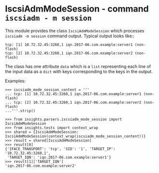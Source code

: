 IscsiAdmModeSession - command ``iscsiadm - m session``
======================================================

This module provides the class ``IscsiAdmModeSession`` which processes
``iscsiadm -m session`` command output.  Typical output looks like::

    tcp: [1] 10.72.32.45:3260,1 iqn.2017-06.com.example:server1 (non-flash)
    tcp: [2] 10.72.32.45:3260,1 iqn.2017-06.com.example:server2 (non-flash)

The class has one attribute ``data`` which is a ``list`` representing each line
of the input data as a ``dict`` with keys corresponding to the keys in the output.

Examples:

    >>> iscsiadm_mode_session_content = '''
    ... tcp: [1] 10.72.32.45:3260,1 iqn.2017-06.com.example:server1 (non-flash)
    ... tcp: [2] 10.72.32.45:3260,1 iqn.2017-06.com.example:server2 (non-flash)
    ...'''.strip()

    >>> from insights.parsers.iscsiadm_mode_session import IscsiAdmModeSession
    >>> from insights.tests import context_wrap
    >>> shared = {IscsiAdmModeSession: IscsiAdmModeSession(context_wrap(iscsiadm_mode_session_content))}
    >>> result = shared[IscsiAdmModeSession]
    >>> result[0]
    {'IFACE_TRANSPORT': 'tcp', 'SID': '1', 'TARGET_IP': '10.72.32.45:3260,1',
     'TARGET_IQN': 'iqn.2017-06.com.example:server1'}
    >>> result[1]['TARGET_IQN']
    'iqn.2017-06.com.example:server2'